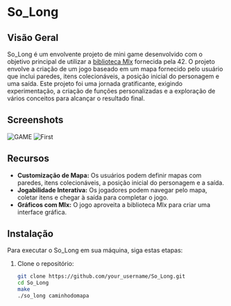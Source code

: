 # So_Long

## Visão Geral

So_Long é um envolvente projeto de mini game desenvolvido com o objetivo principal de utilizar a [biblioteca Mlx](https://github.com/42Paris/minilibx-linux) fornecida pela 42. O projeto envolve a criação de um jogo baseado em um mapa fornecido pelo usuário que inclui paredes, itens colecionáveis, a posição inicial do personagem e uma saída. Este projeto foi uma jornada gratificante, exigindo experimentação, a criação de funções personalizadas e a exploração de vários conceitos para alcançar o resultado final.

## Screenshots
![GAME]([https://i.imgur.com/GpIAV0a.mp4](https://media4.giphy.com/media/v1.Y2lkPTc5MGI3NjExaHhkZWhvY2ZiYm4ydnIwa3IyZjh4eTA2NjdmZTkzYmttYjhwdmF6bCZlcD12MV9pbnRlcm5hbF9naWZfYnlfaWQmY3Q9Zw/x4E9ja9m7pbWPLopjM/giphy.gif)https://media4.giphy.com/media/v1.Y2lkPTc5MGI3NjExaHhkZWhvY2ZiYm4ydnIwa3IyZjh4eTA2NjdmZTkzYmttYjhwdmF6bCZlcD12MV9pbnRlcm5hbF9naWZfYnlfaWQmY3Q9Zw/x4E9ja9m7pbWPLopjM/giphy.gif)
![First](https://i.imgur.com/nS1wrKW.png)

## Recursos

- **Customização de Mapa:** Os usuários podem definir mapas com paredes, itens colecionáveis, a posição inicial do personagem e a saída.
- **Jogabilidade Interativa:** Os jogadores podem navegar pelo mapa, coletar itens e chegar à saída para completar o jogo.
- **Gráficos com Mlx:** O jogo aproveita a biblioteca Mlx para criar uma interface gráfica.

## Instalação

Para executar o So_Long em sua máquina, siga estas etapas:

1. Clone o repositório:

   ```bash
   git clone https://github.com/your_username/So_Long.git
   cd So_Long
   make
   ./so_long caminhodomapa
